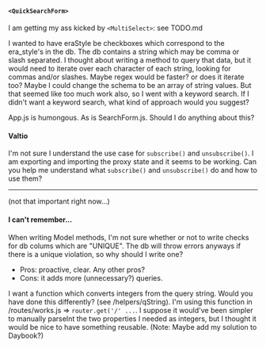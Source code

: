 #### `<QuickSearchForm>` 
I am getting my ass kicked by `<MultiSelect>`: see TODO.md

I wanted to have eraStyle be checkboxes which correspond to the era_style's in the db. The db contains a string which may be comma or slash separated. I thought about writing a method to query that data, but it would need to iterate over each character of each string, looking for commas and/or slashes. Maybe regex would be faster? or does it iterate too? Maybe I could change the schema to be an array of string values. But that seemed like too much work also, so I went with a keyword search. If I didn't want a keyword search, what kind of approach would you suggest?

App.js is humongous. As is SearchForm.js.
Should I do anything about this?


#### Valtio
I'm not sure I understand the use case for `subscribe()` and `unsubscribe()`. I am exporting and importing the proxy state and it seems to be working. Can you help me understand what `subscribe()` and `unsubscribe()` do and how to use them?




---

(not that important right now...)
#### I can't remember...
When writing Model methods, I'm not sure whether or not to write checks for db colums which are "UNIQUE". The db will throw errors anyways if there is a unique violation, so why should I write one?
- Pros: proactive, clear. Any other pros?
- Cons: it adds more (unnecessary?) queries. 

I want a function which converts integers from the query string. Would you have done this differently? (see /helpers/qString). 
I'm using this function in /routes/works.js => `router.get('/' ...`. 
I suppose it would've been simpler to manually parseInt the two properties I needed as integers, but I thought it would be nice to have something reusable.
(Note: Maybe add my solution to Daybook?)
